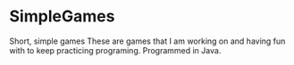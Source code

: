 # SimpleGames
Short, simple games 
These are games that I am working on and having fun with to keep practicing programing. Programmed in Java. 
